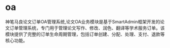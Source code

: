 # oa
神笔马良论文订单OA管理系统,论文OA业务模块是基于SmartAdmin框架开发的论文订单管理系统，专门用于管理论文写作、修改、润色、翻译等学术服务订单。该模块提供了完整的订单生命周期管理，包括订单创建、分配、处理、支付、退款等核心功能。
